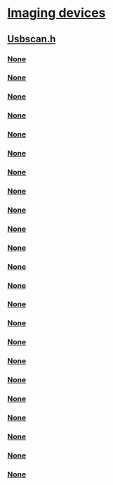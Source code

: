 # [Imaging devices](../_image/index.md)
## [Usbscan.h](index.md)
### [None](../usbscan/ne-usbscan-pipe_type.md)
### [None](../usbscan/ne-usbscan-_raw_pipe_type.md)
### [None](../usbscan/ni-usbscan-ioctl_cancel_io.md)
### [None](../usbscan/ni-usbscan-ioctl_get_channel_align_rqst.md)
### [None](../usbscan/ni-usbscan-ioctl_get_device_descriptor.md)
### [None](../usbscan/ni-usbscan-ioctl_get_pipe_configuration.md)
### [None](../usbscan/ni-usbscan-ioctl_get_usb_descriptor.md)
### [None](../usbscan/ni-usbscan-ioctl_get_version.md)
### [None](../usbscan/ni-usbscan-ioctl_read_registers.md)
### [None](../usbscan/ni-usbscan-ioctl_reset_pipe.md)
### [None](../usbscan/ni-usbscan-ioctl_send_usb_request.md)
### [None](../usbscan/ni-usbscan-ioctl_set_timeout.md)
### [None](../usbscan/ni-usbscan-ioctl_wait_on_device_event.md)
### [None](../usbscan/ni-usbscan-ioctl_write_registers.md)
### [None](../usbscan/ns-usbscan-_channel_info.md)
### [None](../usbscan/ns-usbscan-_device_descriptor.md)
### [None](../usbscan/ns-usbscan-_drv_version.md)
### [None](../usbscan/ns-usbscan-_io_block.md)
### [None](../usbscan/ns-usbscan-_io_block_ex.md)
### [None](../usbscan/ns-usbscan-_usbscan_get_descriptor.md)
### [None](../usbscan/ns-usbscan-_usbscan_pipe_configuration.md)
### [None](../usbscan/ns-usbscan-_usbscan_pipe_information.md)
### [None](../usbscan/ns-usbscan-_usbscan_timeout.md)
